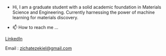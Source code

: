 - Hi, I am a graduate student with a solid academic foundation in Materials Science and Engineering. Currently harnessing the power of machine learning for materials discovery.

- 📫 How to reach me ...

[LinkedIn](https://www.linkedin.com/in/zichatezekiel)

Email : zichatezekiel@gmail.com

<!---
zichat/zichat is a ✨ special ✨ repository because its `README.md` (this file) appears on your GitHub profile.
You can click the Preview link to take a look at your changes.
--->
